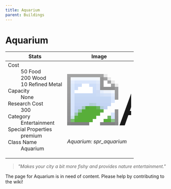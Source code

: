 ```yaml
---
title: Aquarium
parent: Buildings
---
```

# Aquarium

[//]: # (Pre-generated content)
<table><thead><tr><th>Stats</th><th>Image</th></tr></thead><tbody><tr><td><dl><dt>Cost</dt><dd>50 Food<br>200 Wood<br>10 Refined Metal</dd><dt>Capacity</dt><dd>None</dd><dt>Research Cost</dt><dd>300</dd><dt>Category</dt><dd>Entertainment</dd><dt>Special Properties</dt><dd>premium</dd><dt>Class Name</dt><dd>Aquarium</dd></dl></td><td><style>.building-image {width: 200px;height: 200px;overflow: hidden;position: relative;}.building-image img {image-rendering: pixelated;object-fit: none;transform: scale(10);transform-origin: left top;position: absolute;left: 0;top: 0;}</style><div class="building-image"><img style="object-position: -998px -817px;" src="https://tfe2-wiki.github.io/assets/sprites.png" alt="Aquarium Back"><img style="object-position: -24px -170px;" src="https://tfe2-wiki.github.io/assets/sprites.png" alt="Aquarium"></div><i>Aquarium: spr_aquarium</i></td></tr></tbody></table><blockquote><i>"Makes your city a bit more fishy and provides nature entertainment."</i></blockquote>

The page for Aquarium is in need of content. Please help by contributing to the wiki!
